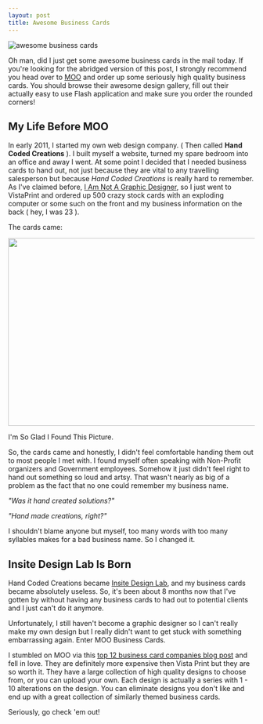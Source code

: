 ```yaml
---
layout: post
title: Awesome Business Cards
---
```


<img src="{{ site.url }}/images/moo.jpg" alt="awesome business cards" />

Oh man, did I just get some awesome business cards in the mail today. If you're looking for the abridged version of this post, I strongly recommend you head over to <a href="http://www.moo.com">MOO</a> and order up some seriously high quality business cards. You should browse their awesome design gallery, fill out their actually easy to use Flash application and make sure you order the rounded corners!

## My Life Before MOO

In early 2011, I started my own web design company. ( Then called **Hand Coded Creations** ). I built myself a website, turned my spare bedroom into an office and away I went. At some point I decided that I needed business cards to hand out, not just because they are vital to any travelling salesperson but because *Hand Coded Creations* is really hard to remember. As I've claimed before, <a href="http://www.jonkuperman.com/photoshop-is-in-my-way/">I Am Not A Graphic Designer</a>, so I just went to VistaPrint and ordered up 500 crazy stock cards with an exploding computer or some such on the front and my business information on the back ( hey, I was 23 ).

The cards came:

<a href="http://www.jonkuperman.com/wp-content/uploads/2011/10/vistaprint.jpg"><img class="alignnone size-full wp-image-112" title="vistaprint" src="{{ site.url }}/images/vistaprint.jpg" alt="" width="667" height="383" /></a>

I'm So Glad I Found This Picture.

So, the cards came and honestly, I didn't feel comfortable handing them out to most people I met with. I found myself often speaking with Non-Profit organizers and Government employees. Somehow it just didn't feel right to hand out something so loud and artsy. That wasn't nearly as big of a problem as the fact that no one could remember my business name.

*"Was it hand created solutions?"*

*"Hand made creations, right?"*

I shouldn't blame anyone but myself, too many words with too many syllables makes for a bad business name. So I changed it.

## Insite Design Lab Is Born

Hand Coded Creations became <a href="http://www.insitedesignlab.com">Insite Design Lab</a>, and my business cards became absolutely useless. So, it's been about 8 months now that I've gotten by without having any business cards to had out to potential clients and I just can't do it anymore.

Unfortunately, I still haven't become a graphic designer so I can't really make my own design but I really didn't want to get stuck with something embarrassing again. Enter MOO Business Cards.

I stumbled on MOO via this <a href="http://smartlifeblog.com/12-places-to-get-business-cards-online/">top 12 business card companies blog post</a> and fell in love. They are definitely more expensive then Vista Print but they are so worth it. They have a large collection of high quality designs to choose from, or you can upload your own. Each design is actually a series with 1 - 10 alterations on the design. You can eliminate designs you don't like and end up with a great collection of similarly themed business cards.

Seriously, go check 'em out!